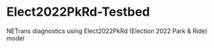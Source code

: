 # Elect2022PkRd-Testbed
NETrans diagnostics using Elect2022PkRd (Election 2022 Park &amp; Ride) model
